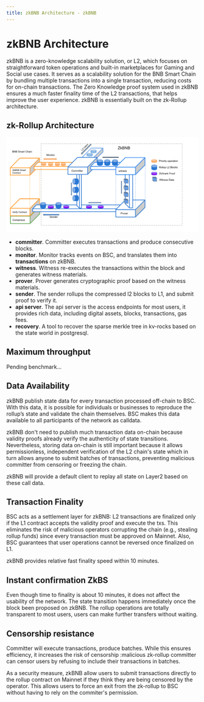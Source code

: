 ```yaml
---
title: zkBNB Architecture - zkBNB
---
```


# zkBNB Architecture

zkBNB is a zero-knowledge scalability solution, or L2, which focuses on straightforward token operations and built-in marketplaces for Gaming and Social use cases. It serves as a scalability solution for the BNB Smart Chain by bundling multiple transactions into a single transaction, reducing costs for on-chain transactions. The Zero Knowledge proof system used in zkBNB ensures a much faster finality time of the L2 transactions, that helps improve the user experience. zkBNB is essentially built on the zk-Rollup architecture.

## zk-Rollup Architecture

![Framework](../static/Frame_work.png)

- **committer**. Committer executes transactions and produce consecutive blocks.
- **monitor**. Monitor tracks events on BSC, and translates them into **transactions** on zkBNB.
- **witness**. Witness re-executes the transactions within the block and generates witness materials.
- **prover**. Prover generates cryptographic proof based on the witness materials.
- **sender**. The sender rollups the compressed l2 blocks to L1, and submit proof to verify it.
- **api server**. The api server is the access endpoints for most users, it provides rich data, including
  digital assets, blocks, transactions, gas fees.
- **recovery**. A tool to recover the sparse merkle tree in kv-rocks based on the state world in postgresql.

## Maximum throughput
Pending benchmark...

## Data Availability

zkBNB publish state data for every transaction processed off-chain to BSC. With this data, it is possible for
individuals or businesses to reproduce the rollup’s state and validate the chain themselves. BSC makes this data
available to all participants of the network as calldata.

zkBNB don't need to publish much transaction data on-chain because validity proofs already verify the authenticity
of state transitions. Nevertheless, storing data on-chain is still important because it allows permissionless,
independent verification of the L2 chain's state which in turn allows anyone to submit batches of transactions,
preventing malicious committer from censoring or freezing the chain.

zkBNB will provide a default client to replay all state on Layer2 based on these call data.

## Transaction Finality

BSC acts as a settlement layer for zkBNB: L2 transactions are finalized only if the L1 contract accepts the validity
proof and execute the txs. This eliminates the risk of malicious operators corrupting the chain
(e.g., stealing rollup funds) since every transaction must be approved on Mainnet. Also, BSC guarantees that user
operations cannot be reversed once finalized on L1.

zkBNB provides relative fast finality speed within 10 minutes.

## Instant confirmation ZkBS

Even though time to finality is about 10 minutes, it does not affect the usability of the network. The state transition
happens immediately once the block been proposed on zkBNB. The rollup operations are totally transparent to most users,
users can make further transfers without waiting.

## Censorship resistance

Committer will execute transactions, produce batches. While this ensures efficiency, it increases the risk of censorship
:malicious zk-rollup committer can censor users by refusing to include their transactions in batches.

As a security measure, zkBNB allow users to submit transactions directly to the rollup contract on Mainnet if
they think they are being censored by the operator. This allows users to force an exit from the zk-rollup to BSC without
having to rely on the commiter's permission.
